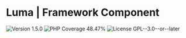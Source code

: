 # Luma | Framework Component

<div>
<!-- Version Badge -->
<img src="https://img.shields.io/badge/Version-1.5.0-blue" alt="Version 1.5.0">
<!-- PHP Coverage Badge -->
<img src="https://img.shields.io/badge/PHP Coverage-48.47%25-red" alt="PHP Coverage 48.47%">
<!-- License Badge -->
<img src="https://img.shields.io/badge/License-GPL--3.0--or--later-34ad9b" alt="License GPL--3.0--or--later">
</div>